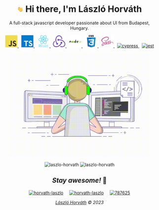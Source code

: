 <h1 align="center"><img src="assets/wave.gif" width="20"> Hi there, I'm László Horváth</h1>
<p align="center">A full-stack javascript developer passionate about UI from Budapest, Hungary.</p>

<p align="center">
  <a href="https://developer.mozilla.org/en-US/docs/Web/JavaScript" target="_blank" rel="noreferrer"> <img src="https://raw.githubusercontent.com/devicons/devicon/master/icons/javascript/javascript-original.svg" alt="javascript" width="40" height="40"/> </a>&nbsp;
  <a href="https://www.typescriptlang.org/" target="_blank" rel="noreferrer"> <img src="https://raw.githubusercontent.com/devicons/devicon/master/icons/typescript/typescript-original.svg" alt="typescript" width="40" height="40"/> </a>&nbsp;
  <a href="https://reactjs.org/" target="_blank" rel="noreferrer"> <img src="https://raw.githubusercontent.com/devicons/devicon/master/icons/react/react-original-wordmark.svg" alt="react" width="40" height="40"/> </a>&nbsp;
  <a href="https://redux.js.org" target="_blank" rel="noreferrer"> <img src="https://raw.githubusercontent.com/devicons/devicon/master/icons/redux/redux-original.svg" alt="redux" width="40" height="40"/> </a>&nbsp;
  <a href="https://nodejs.org" target="_blank" rel="noreferrer"> <img src="https://raw.githubusercontent.com/devicons/devicon/master/icons/nodejs/nodejs-original-wordmark.svg" alt="nodejs" width="40" height="40"/> </a>&nbsp;
  <a href="https://www.w3schools.com/css/" target="_blank" rel="noreferrer"> <img src="https://raw.githubusercontent.com/devicons/devicon/master/icons/css3/css3-original-wordmark.svg" alt="css3" width="40" height="40"/> </a>&nbsp;
  <a href="https://sass-lang.com" target="_blank" rel="noreferrer"> <img src="https://raw.githubusercontent.com/devicons/devicon/master/icons/sass/sass-original.svg" alt="sass" width="40" height="40"/> </a>&nbsp;
  <a href="https://www.cypress.io" target="_blank" rel="noreferrer"> <img src="https://raw.githubusercontent.com/simple-icons/simple-icons/6e46ec1fc23b60c8fd0d2f2ff46db82e16dbd75f/icons/cypress.svg" alt="cypress" width="40" height="40"/> </a>&nbsp;
  <a href="https://jestjs.io" target="_blank" rel="noreferrer"> <img src="https://www.vectorlogo.zone/logos/jestjsio/jestjsio-icon.svg" alt="jest" width="40" height="40"/> </a>
</p>

<p align="center">
  <img align="center" src="assets/coder.gif" width="450" />
</p>

<p align="center">
  <img align="center" width="42%" src="https://github-readme-stats.vercel.app/api/top-langs?username=laszlo-horvath&layout=compact&show_icons=true&locale=en&theme=algolia&hide_border=true&border_radius=5&exclude_repo=awesome-less-mixins" alt="laszlo-horvath" />
  <img align="center"  width="50%" src="https://github-readme-streak-stats.herokuapp.com/?user=laszlo-horvath&include_all_commits=true&show_icons=true&count_private=true&locale=en&theme=algolia&hide_border=true&border_radius=5" alt="laszlo-horvath" />
</p>

<h2 align="center"><i>Stay <b>awesome</b>!</i> 🤘</h2>

<p align="center">
<a href="https://codepen.io/horvath-laszlo" target="blank"><img align="center" src="https://www.vectorlogo.zone/logos/codepen/codepen-icon.svg" alt="horvath-laszlo" height="40" width="40" /></a>
&nbsp;
&nbsp;
<a href="https://linkedin.com/in/horvath-laszlo" target="blank"><img align="center" src="https://www.vectorlogo.zone/logos/linkedin/linkedin-tile.svg" alt="horvath-laszlo" height="40" width="40" /></a>
&nbsp;
&nbsp;
<a href="https://stackoverflow.com/users/787625" target="blank"><img align="center" src="https://raw.githubusercontent.com/rahuldkjain/github-profile-readme-generator/master/src/images/icons/Social/stack-overflow.svg" alt="787625" height="40" width="40" /></a>
</p>

<p align="center"><i><a href="mailto:horvathlaszlo88@gmail.com">László Horváth</a> © 2023</i></p>
